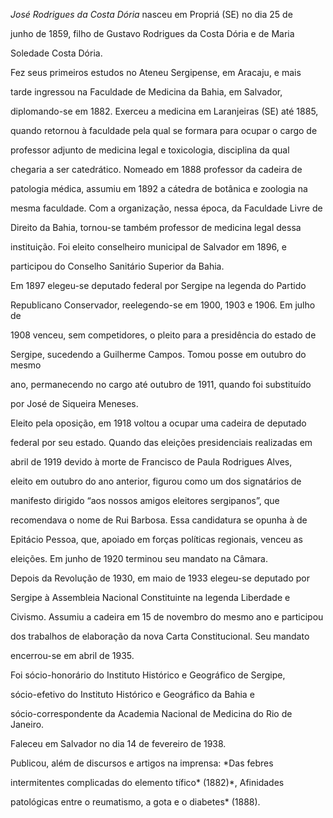 

*José Rodrigues da Costa Dória* nasceu em Propriá (SE) no dia 25 de

junho de 1859, filho de Gustavo Rodrigues da Costa Dória e de Maria

Soledade Costa Dória.



Fez seus primeiros estudos no Ateneu Sergipense, em Aracaju, e mais

tarde ingressou na Faculdade de Medicina da Bahia, em Salvador,

diplomando-se em 1882. Exerceu a medicina em Laranjeiras (SE) até 1885,

quando retornou à faculdade pela qual se formara para ocupar o cargo de

professor adjunto de medicina legal e toxicologia, disciplina da qual

chegaria a ser catedrático. Nomeado em 1888 professor da cadeira de

patologia médica, assumiu em 1892 a cátedra de botânica e zoologia na

mesma faculdade. Com a organização, nessa época, da Faculdade Livre de

Direito da Bahia, tornou-se também professor de medicina legal dessa

instituição. Foi eleito conselheiro municipal de Salvador em 1896, e

participou do Conselho Sanitário Superior da Bahia.



Em 1897 elegeu-se deputado federal por Sergipe na legenda do Partido

Republicano Conservador, reelegendo-se em 1900, 1903 e 1906. Em julho de

1908 venceu, sem competidores, o pleito para a presidência do estado de

Sergipe, sucedendo a Guilherme Campos. Tomou posse em outubro do mesmo

ano, permanecendo no cargo até outubro de 1911, quando foi substituído

por José de Siqueira Meneses.



Eleito pela oposição, em 1918 voltou a ocupar uma cadeira de deputado

federal por seu estado. Quando das eleições presidenciais realizadas em

abril de 1919 devido à morte de Francisco de Paula Rodrigues Alves,

eleito em outubro do ano anterior, figurou como um dos signatários de

manifesto dirigido “aos nossos amigos eleitores sergipanos”, que

recomendava o nome de Rui Barbosa. Essa candidatura se opunha à de

Epitácio Pessoa, que, apoiado em forças políticas regionais, venceu as

eleições. Em junho de 1920 terminou seu mandato na Câmara.



Depois da Revolução de 1930, em maio de 1933 elegeu-se deputado por

Sergipe à Assembleia Nacional Constituinte na legenda Liberdade e

Civismo. Assumiu a cadeira em 15 de novembro do mesmo ano e participou

dos trabalhos de elaboração da nova Carta Constitucional. Seu mandato

encerrou-se em abril de 1935.



Foi sócio-honorário do Instituto Histórico e Geográfico de Sergipe,

sócio-efetivo do Instituto Histórico e Geográfico da Bahia e

sócio-correspondente da Academia Nacional de Medicina do Rio de Janeiro.



Faleceu em Salvador no dia 14 de fevereiro de 1938.



Publicou, além de discursos e artigos na imprensa: *Das febres

intermitentes complicadas do elemento tífico* (1882)*, Afinidades

patológicas entre o reumatismo, a gota e o diabetes* (1888).



